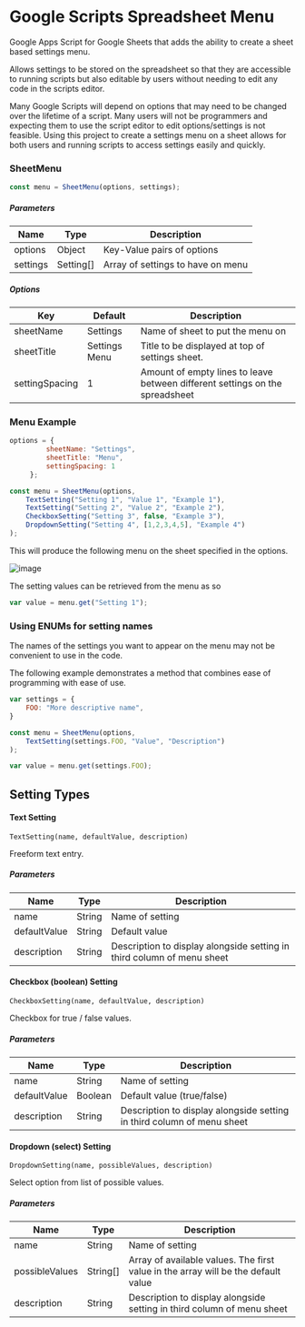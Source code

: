 # Google Scripts Spreadsheet Menu
Google Apps Script for Google Sheets that adds the ability to create a sheet based settings menu.

Allows settings to be stored on the spreadsheet so that they are accessible to running scripts but also editable by users without needing to edit any code in the scripts editor.

Many Google Scripts will depend on options that may need to be changed over the lifetime of a script. 
Many users will not be programmers and expecting them to use the script editor to edit options/settings is not feasible.
Using this project to create a settings menu on a sheet allows for both users and running scripts to access settings easily and quickly.

### SheetMenu

 ```javascript
const menu = SheetMenu(options, settings);
```

##### Parameters

Name | Type | Description
--- | --- | --- 
options | Object | Key-Value pairs of options
settings | Setting[] | Array of settings to have on menu

##### Options

Key | Default | Description
--- | --- | ---
sheetName | Settings | Name of sheet to put the menu on
sheetTitle | Settings Menu | Title to be displayed at top of settings sheet.
settingSpacing | 1 | Amount of empty lines to leave between different settings on the spreadsheet

### Menu Example

```javascript
options = {
         sheetName: "Settings",
         sheetTitle: "Menu",
         settingSpacing: 1
     };

const menu = SheetMenu(options,
    TextSetting("Setting 1", "Value 1", "Example 1"),
    TextSetting("Setting 2", "Value 2", "Example 2"),
    CheckboxSetting("Setting 3", false, "Example 3"),
    DropdownSetting("Setting 4", [1,2,3,4,5], "Example 4")
);
 ```

This will produce the following menu on the sheet specified in the options.

![image](https://user-images.githubusercontent.com/34400721/100282158-09f12b00-2f63-11eb-9279-04d4c237162d.png)

The setting values can be retrieved from the menu as so

```javascript
var value = menu.get("Setting 1");
```

### Using ENUMs for setting names

The names of the settings you want to appear on the menu may not be convenient to use in the code.

The following example demonstrates a method that combines ease of programming with ease of use.

```javascript
var settings = {
    FOO: "More descriptive name",
}

const menu = SheetMenu(options,
    TextSetting(settings.FOO, "Value", "Description")
);

var value = menu.get(settings.FOO);
```

## Setting Types

#### Text Setting
` TextSetting(name, defaultValue, description) `

Freeform text entry.

##### Parameters

Name | Type | Description
--- | --- | --- 
name | String | Name of setting
defaultValue | String | Default value 
description | String | Description to display alongside setting in third column of menu sheet

#### Checkbox (boolean) Setting
` CheckboxSetting(name, defaultValue, description) `

Checkbox for true / false values.

##### Parameters

Name | Type | Description
--- | --- | --- 
name | String | Name of setting
defaultValue | Boolean | Default value (true/false)
description | String | Description to display alongside setting in third column of menu sheet


#### Dropdown (select) Setting
` DropdownSetting(name, possibleValues, description) `

Select option from list of possible values.

##### Parameters

Name | Type | Description
--- | --- | --- 
name | String | Name of setting
possibleValues | String[] | Array of available values. The first value in the array will be the default value
description | String | Description to display alongside setting in third column of menu sheet

